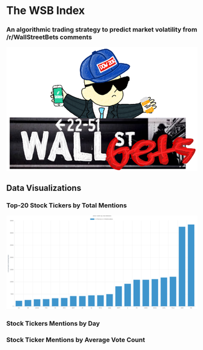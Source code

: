 # The WSB Index
### An algorithmic trading strategy to predict market volatility from /r/WallStreetBets comments

<p align="center">
<img src ="static/wsbLogo.png" style="height: 30%;">
</p>

## Data Visualizations

### Top-20 Stock Tickers by Total Mentions

<p align="center">
<img src ="static/newTotalMentions.png">
</p>

### Stock Tickers Mentions by Day

### Stock Ticker Mentions by Average Vote Count
